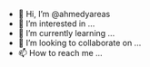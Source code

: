 - 👋 Hi, I’m @ahmedyareas
- 👀 I’m interested in ...
- 🌱 I’m currently learning ...
- 💞️ I’m looking to collaborate on ...
- 📫 How to reach me ...

<!---
ahmedyareas/ahmedyareas is a ✨ special ✨ repository because its `README.md` (this file) appears on your GitHub profile.
You can click the Preview link to take a look at your changes.
--->
